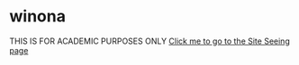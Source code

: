 # winona
THIS IS FOR ACADEMIC PURPOSES ONLY
[Click me to go to the Site Seeing page](https://nregan17.github.io/winona/site.md)
